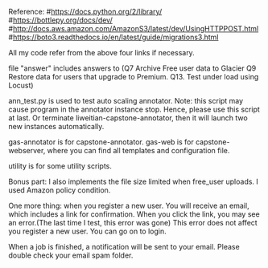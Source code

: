 Reference:
#https://docs.python.org/2/library/
#https://bottlepy.org/docs/dev/
#http://docs.aws.amazon.com/AmazonS3/latest/dev/UsingHTTPPOST.html
#https://boto3.readthedocs.io/en/latest/guide/migrations3.html

All my code refer from the above four links if necessary.


file "answer" includes answers to (Q7 Archive Free user data to Glacier Q9 Restore data for users that upgrade to Premium. Q13. Test under load using Locust)

ann_test.py is used to test auto scaling annotator. 
Note: this script may cause program in the annotator instance stop. Hence, please use this script at last. Or terminate liweitian-capstone-annotator, then it will launch two new instances automatically.

gas-annotator is for capstone-annotator.
gas-web is for capstone-webserver, where you can find all templates and configuration file.

utility is for some utility scripts.


Bonus part: I also implements the file size limited when free_user uploads. I used Amazon policy condition.

One more thing: when you register a new user. You will receive an email, which includes a link for confirmation. When you click the link, you may see an error.(The last time I test, this error was gone) This error does not affect you register a new user. You can go on to login.

When a job is finished, a notification will be sent to your email. Please double check your email spam folder.
